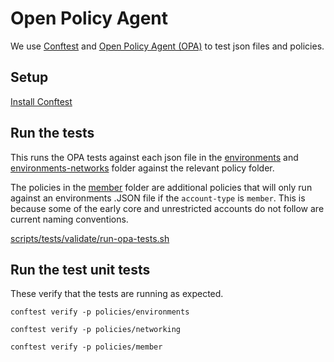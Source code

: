 # Open Policy Agent

We use [Conftest](https://www.conftest.dev/) and [Open Policy Agent (OPA)](https://www.openpolicyagent.org/) to test json files and policies.

## Setup
[Install Conftest](https://www.conftest.dev/install/)

## Run the tests

This runs the OPA tests against each json file in the [environments](../environments) and [environments-networks](../environments-networks) folder against the relevant policy folder.

The policies in the [member](./member) folder are additional policies that will only run against an environments .JSON file if the `account-type` is `member`. This is because some of the early core and unrestricted accounts do not follow are current naming conventions.

[scripts/tests/validate/run-opa-tests.sh](../scripts/tests/validate/run-opa-tests.sh)

## Run the test unit tests

These verify that the tests are running as expected.

`conftest verify -p policies/environments`

`conftest verify -p policies/networking`

`conftest verify -p policies/member`
